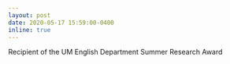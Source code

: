 ```yaml
---
layout: post
date: 2020-05-17 15:59:00-0400
inline: true
---
```

Recipient of the UM English Department Summer Research Award
<!-- Link to my current [CV](http://reddit.com){:target="\_blank"}. -->
